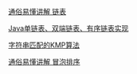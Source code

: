 [通俗易懂讲解 链表](https://mp.weixin.qq.com/s?__biz=MzIwNTc4NTEwOQ==&mid=2247483861&idx=1&sn=d65e3fa4df1ad978cb279595c862ac94&chksm=972ad0afa05d59b93480646d4d1e02f4f40617d2c59acd83ecbea2d994583aad428ae2216dc5&mpshare=1&scene=21&srcid=10075B4aHRjyol3lmjv463wK#wechat_redirect)

[Java单链表、双端链表、有序链表实现](https://blog.csdn.net/a19881029/article/details/22695289)

[字符串匹配的KMP算法](https://mp.weixin.qq.com/s?__biz=MzIwNTc4NTEwOQ==&mid=2247484191&idx=1&sn=7b404ca20b95cfabb3e550eda4dad1ea&chksm=972ad265a05d5b737b4ce3f2efaeb42f9c55aa8362b072ce8299d34bb25866a00752c7f11ebc&mpshare=1&scene=21&srcid=1222PNozZjpiLOfwLGCXZCpZ#wechat_redirect)

[通俗易懂讲解 冒泡排序](https://mp.weixin.qq.com/s?__biz=MzIwNTc4NTEwOQ==&mid=2247483980&idx=1&sn=6c62e07ed30faf25c2fbd7a6a36730df&chksm=972ad336a05d5a20c544357f5b1ecbbbc70995f17defb445d44eac2b6fedbc7c1fa480dec987&mpshare=1&scene=21&srcid=1007VltEHsryl0C5nXgRLp69#wechat_redirect)


